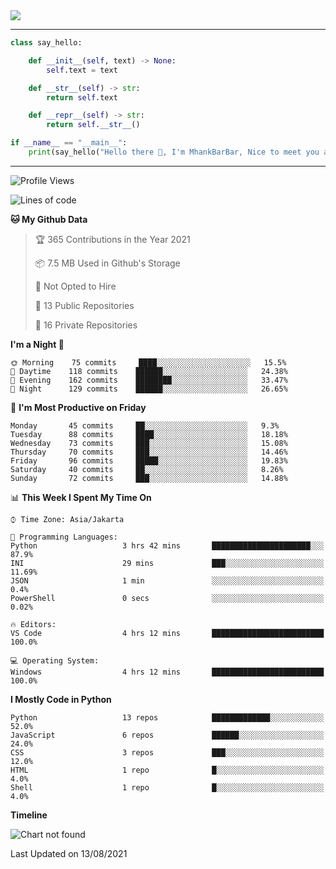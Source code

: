 <img align="center" height="auto" src="https://github.com/MhankBarBar/MhankBarBar/blob/master/img/1.jpg"/>
<!--
___
![Metrics](https://github.com/MhankBarBar/MhankBarBar/blob/master/github-metrics.svg)
___
-->
<!--
[![ReadMe Card](https://github-readme-stats.vercel.app/api/pin/?username=mhankbarbar&repo=termux-wabot&theme=auto)](https://github.com/mhankbarbar/termux-wabot)
-->

---
```python
class say_hello:

    def __init__(self, text) -> None:
        self.text = text

    def __str__(self) -> str:
        return self.text

    def __repr__(self) -> str:
        return self.__str__()

if __name__ == "__main__":
    print(say_hello("Hello there 👋, I'm MhankBarBar, Nice to meet you all!"))
```
---
<!--START_SECTION:waka-->
![Profile Views](http://img.shields.io/badge/Profile%20Views-718-blue)

![Lines of code](https://img.shields.io/badge/From%20Hello%20World%20I%27ve%20Written-538588%20lines%20of%20code-blue)

**🐱 My Github Data** 

> 🏆 365 Contributions in the Year 2021
 > 
> 📦 7.5 MB Used in Github's Storage 
 > 
> 🚫 Not Opted to Hire
 > 
> 📜 13 Public Repositories 
 > 
> 🔑 16 Private Repositories  
 > 
**I'm a Night 🦉** 

```text
🌞 Morning    75 commits     ████░░░░░░░░░░░░░░░░░░░░░   15.5% 
🌆 Daytime    118 commits    ██████░░░░░░░░░░░░░░░░░░░   24.38% 
🌃 Evening    162 commits    ████████░░░░░░░░░░░░░░░░░   33.47% 
🌙 Night      129 commits    ██████░░░░░░░░░░░░░░░░░░░   26.65%

```
📅 **I'm Most Productive on Friday** 

```text
Monday       45 commits     ██░░░░░░░░░░░░░░░░░░░░░░░   9.3% 
Tuesday      88 commits     ████░░░░░░░░░░░░░░░░░░░░░   18.18% 
Wednesday    73 commits     ███░░░░░░░░░░░░░░░░░░░░░░   15.08% 
Thursday     70 commits     ███░░░░░░░░░░░░░░░░░░░░░░   14.46% 
Friday       96 commits     █████░░░░░░░░░░░░░░░░░░░░   19.83% 
Saturday     40 commits     ██░░░░░░░░░░░░░░░░░░░░░░░   8.26% 
Sunday       72 commits     ███░░░░░░░░░░░░░░░░░░░░░░   14.88%

```


📊 **This Week I Spent My Time On** 

```text
⌚︎ Time Zone: Asia/Jakarta

💬 Programming Languages: 
Python                   3 hrs 42 mins       ██████████████████████░░░   87.9% 
INI                      29 mins             ███░░░░░░░░░░░░░░░░░░░░░░   11.69% 
JSON                     1 min               ░░░░░░░░░░░░░░░░░░░░░░░░░   0.4% 
PowerShell               0 secs              ░░░░░░░░░░░░░░░░░░░░░░░░░   0.02%

🔥 Editors: 
VS Code                  4 hrs 12 mins       █████████████████████████   100.0%

💻 Operating System: 
Windows                  4 hrs 12 mins       █████████████████████████   100.0%

```

**I Mostly Code in Python** 

```text
Python                   13 repos            █████████████░░░░░░░░░░░░   52.0% 
JavaScript               6 repos             ██████░░░░░░░░░░░░░░░░░░░   24.0% 
CSS                      3 repos             ███░░░░░░░░░░░░░░░░░░░░░░   12.0% 
HTML                     1 repo              █░░░░░░░░░░░░░░░░░░░░░░░░   4.0% 
Shell                    1 repo              █░░░░░░░░░░░░░░░░░░░░░░░░   4.0%

```


**Timeline**

![Chart not found](https://raw.githubusercontent.com/MhankBarBar/MhankBarBar/master/charts/bar_graph.png) 


 Last Updated on 13/08/2021
<!--END_SECTION:waka-->
